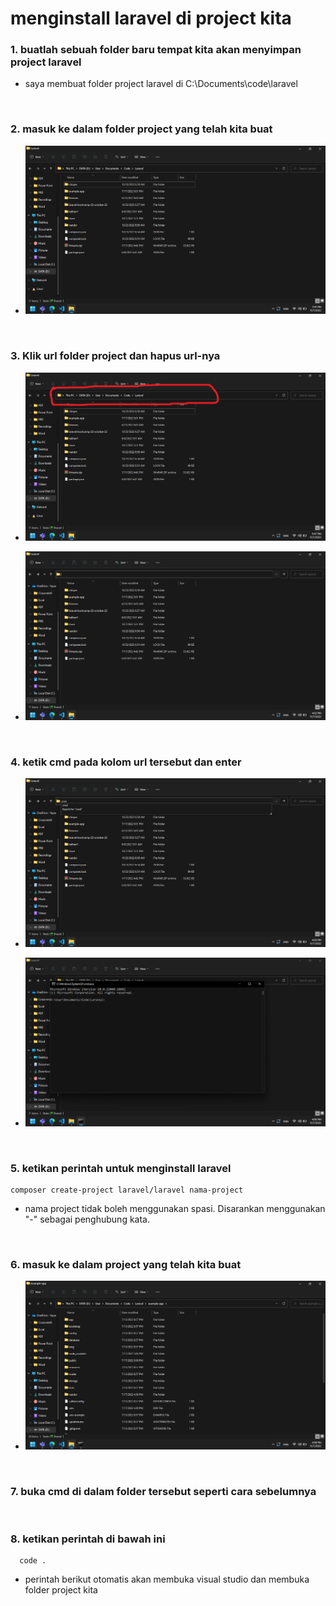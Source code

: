 # menginstall laravel di project kita

### 1. buatlah sebuah folder baru tempat kita akan menyimpan project laravel
-  saya membuat folder project laravel di C:\Documents\code\laravel
<br>

### 2. masuk ke dalam folder project yang telah kita buat
- ![membuat-folder](https://github.com/Muhamadzulfikar/laravel-fudamental/blob/main/asset/Screenshot%20(149).png?raw=true)
<br>

### 3. Klik url folder project dan hapus url-nya
- ![arahkan-kursor-ke-url](https://github.com/Muhamadzulfikar/laravel-fudamental/blob/main/asset/path.png?raw=true)

- ![hapus-url](https://github.com/Muhamadzulfikar/laravel-fudamental/blob/main/asset/Screenshot%20(151).png?raw=true)
<br>

### 4. ketik cmd pada kolom url tersebut dan enter
- ![hapus-url](https://github.com/Muhamadzulfikar/laravel-fudamental/blob/main/asset/Screenshot%20(152).png?raw=true)

- ![hapus-url](https://github.com/Muhamadzulfikar/laravel-fudamental/blob/main/asset/Screenshot%20(153).png?raw=true)
<br>

### 5. ketikan perintah untuk menginstall laravel
    composer create-project laravel/laravel nama-project
- nama project tidak boleh menggunakan spasi. Disarankan menggunakan "-" sebagai penghubung kata.
<br>

### 6. masuk ke dalam project yang telah kita buat
- ![hapus-url](https://github.com/Muhamadzulfikar/laravel-fudamental/blob/main/asset/Screenshot%20(154).png?raw=true)
<br>

### 7. buka cmd di dalam folder tersebut seperti cara sebelumnya
<br>

### 8. ketikan perintah di bawah ini
      code .
 - perintah berikut otomatis akan membuka visual studio dan membuka folder project kita

